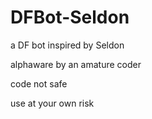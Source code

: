 # DFBot-Seldon
 a DF bot inspired by Seldon

alphaware by an amature coder

code not safe

use at your own risk

